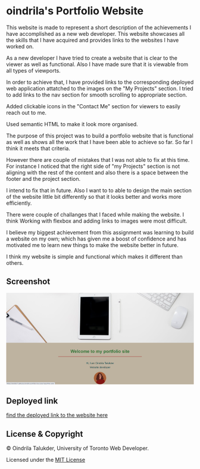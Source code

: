 # oindrila's Portfolio Website
This website is made to represent a short description of the achievements I have accomplished as a new web developer. This website showcases all the skills that I have acquired and provides links to the websites I have worked on.

As a new developer I have tried to create a website that is clear to the viewer as well as functional. Also I have made sure that it is viewable from all types of viewports.

In order to achieve that, I have provided links to the corresponding deployed web application attatched to the images on the "My Projects" section. I tried to add links to the nav section for smooth scrolling to appropriate section. 

 Added clickable icons in the "Contact Me" section for viewers to easily reach out to me.  

Used semantic HTML to make it look more organised.

The purpose of this project was to build a portfolio website that is functional as well as shows all the work that I have been able to achieve so far. So far I think it meets that criteria. 

However there are couple of mistakes that I was not able to fix at this time. For instance I noticed that the right side of "my Projects" section is not aligning with the rest of the content and also there is a space between the footer and the project section. 

I intend to fix that in future. Also I want to to able to design the main section of the website little bit differently so that it looks better and works more efficiently.

There were couple of challanges that I faced while making the website. I think Working with flexbox and adding links to images were most difficult. 

I believe my biggest achievement from this assignment was learning to build a website on my own; which has given me a boost of confidence and has motivated me to learn new things to make the website better in future.

I think my website is simple and functional which makes it different than others.

## Screenshot
![](assets/images/portfolio.png)


## Deployed link
 
[find the deployed link to the website here](https://oindrila11.github.io/oindrila-portfolio-love-pray-hope/)

## License & Copyright

© Oindrila Talukder, University of Toronto Web Developer.

Licensed under the [MIT License](LICENSE.md)

